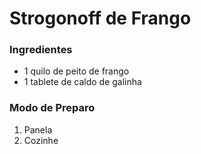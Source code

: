 # Strogonoff de Frango

### Ingredientes

- 1 quilo de peito de frango
- 1 tablete de caldo de galinha

### Modo de Preparo

1.  Panela
2.  Cozinhe



